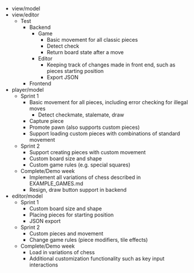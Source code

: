 * view/model
* view/editor
    * Test
        * Backend
            * Game
                * Basic movement for all classic pieces
                * Detect check
                * Return board state after a move
            * Editor
                * Keeping track of changes made in front end, such as pieces starting position
                * Export JSON
        * Frontend
* player/model
    * Sprint 1
        * Basic movement for all pieces, including error checking for illegal moves
            * Detect checkmate, stalemate, draw
        * Capture piece
        * Promote pawn (also supports custom pieces)
        * Support loading custom pieces with combinations of standard movement
    * Sprint 2
        * Support creating pieces with custom movement
        * Custom board size and shape
        * Custom game rules (e.g. special squares)
    * Complete/Demo week
        * Implement all variations of chess described in EXAMPLE_GAMES.md
        * Resign, draw button support in backend
* editor/model
    * Sprint 1
        * Custom board size and shape
        * Placing pieces for starting position
        * JSON export
    * Sprint 2
        * Custom pieces and movement
        * Change game rules (piece modifiers, tile effects)
    * Complete/Demo week
        * Load in variations of chess
        * Additional customization functionality such as key input interactions